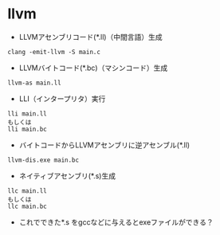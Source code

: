 # llvm

- LLVMアセンブリコード(*.ll)（中間言語）生成
```
clang -emit-llvm -S main.c
```

- LLVMバイトコード(*.bc)（マシンコード）生成
```
llvm-as main.ll
```

- LLI（インタープリタ）実行
```
lli main.ll
もしくは
lli main.bc
```

- バイトコードからLLVMアセンブリに逆アセンブル(*.ll)
```
llvm-dis.exe main.bc
```

- ネイティブアセンブリ(*.s)生成
```
llc main.ll
もしくは
llc main.bc
```
  - これでできた*.s をgccなどに与えるとexeファイルができる？
